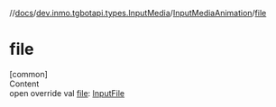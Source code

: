 //[docs](../../../index.md)/[dev.inmo.tgbotapi.types.InputMedia](../index.md)/[InputMediaAnimation](index.md)/[file](file.md)



# file  
[common]  
Content  
open override val [file](file.md): [InputFile](../../dev.inmo.tgbotapi.requests.abstracts/-input-file/index.md)  




